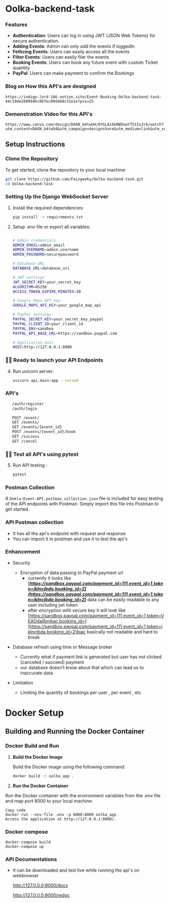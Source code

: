 # Oolka-backend-task

###  Features

- **Authentication**: Users can log in using JWT (JSON Web Tokens) for secure authentication.
- **Adding Events**: Admin can only add the events if loggedIn
- **Fethcing Events**: Users can easily access all the events
- **Filter Events**: Users can easily filer the events
- **Booking Events**: Users can book any future event with custom Ticket quantity
- **PayPal**: Users can make payment to confirm the Bookings


### Blog on How this API's are designed 

    https://indigo-lord-166.notion.site/Event-Booking-Oolka-backend-task-44c10de260994bc8bfec09d488c31e1e?pvs=25


### Demonstration Video for this API's

    https://www.canva.com/design/DAGN_b4twU4/6YGLAi6kNWIewYf51IoJrA/watch?utm_content=DAGN_b4twU4&utm_campaign=designshare&utm_medium=link&utm_source=editor


## Setup Instructions

### Clone the Repository

To get started, clone the repository to your local machine:

```sh
git clone https://github.com/Faizgeeky/Oolka-backend-task.git
cd Oolka-backend-task
```

### Setting Up the Django WebSocket Server



1. Install the required dependencies:
    ```sh
    pip install -r requirements.txt
    ```

2. Setup .env file or export all variables:
    ```sh
    
    # Admin credentials
    ADMIN_EMAIL=admin_email
    ADMIN_USERNAME=admin_username
    ADMIN_PASSWORD=securepassword

    # Database URL
    DATABASE_URL=database_uri

    # JWT settings
    JWT_SECRET_KEY=your_secret_key
    ALGORITHM=HS256
    ACCESS_TOKEN_EXPIRE_MINUTES=30

    # Google Maps API key
    GOOGLE_MAPS_API_KEY=your_google_map_api

    # PayPal settings
    PAYPAL_SECRET_KEY=your_secret_key_paypal
    PAYPAL_CLIENT_ID=your_client_id
    PAYPAL_ENV=sandbox
    PAYPAL_API_BASE_URL=https://sandbox.paypal.com

    # Application host
    HOST=http://127.0.0.1:8000
    ```


###   🚀🚀 Ready to launch your API Endpoints

4. Run uvicorn server:
    ```sh
    uvicorn api.main:app --reload 
    ```

### API's

 ```sh
    /auth/register
    /auth/login

    POST /event/ 
    GET /events/ 
    GET /events/{event_id}
    POST /events/{event_id}/book
    GET /success
    GET /cancel
 ``` 

###   🚀🚀 Test all API's using pytest

5. Run API testing :
    ```sh
    pytest 
    ```
   

### Postman Collection

A `Ookla-Event-API.postman_collection.json` file is included for easy testing of the API endpoints with Postman. Simply import this file into Postman to get started.

 
### API Postman collection

* It has all the api's endpoint with request and response
* You can import it in postman and use it to test the api's


### Enhancement 

- Security
    - Encryption of data passing to PayPal payment url
        - currently it looks like [***https://sandbox.paypal.com/payment_id=111,event_id=1,token=jklncjbda,booking_id=2](https://sandbox.paypal.com/payment_id=111,event_id=1,token=jklncjbda,booking_id=2)***  data can be easily readable to any user including jwt token
        - after encryption with secure key it will look like [https://sandbox.paypal.com/payment_id=111,event_id=1,token=VEADdaljbnjkac,booking_id=](https://sandbox.paypal.com/payment_id=111,event_id=1,token=jklncjbda,booking_id=2)bjac basically not readable and hard to break
        
- Database refresh using time or Message broker
    - Currently what if payment link is generated but user has not clicked (canceled / succeed) payment
    - our database doesn’t know about that which can lead us to inaccurate data
    
- Limitation
    - Limiting the quantity of bookings per user , per event , etc


# Docker Setup 

## Building and Running the Docker Container

### Docker Build and Run

1. **Build the Docker Image**

   Build the Docker image using the following command:

   ```sh
   docker build -t oolka_app .
   ```

2. **Run the Docker Container**

  Run the Docker container with the environment variables from the .env file and map port 8000 to your local machine:

    
    Copy code
    docker run --env-file .env -p 8000:8000 oolka_app
    Access the application at http://127.0.0.1:8000/.
    

### Docker compose 

    
    docker-compose build
    docker-compose up
    


### API Documentations 

- It can be downloaded and test live while running the api's on webbrowser 

    <!-- API Testing -->
    http://127.0.0.0:8000/docs 

    <!-- API Documentation -->
    http://127.0.0.0:8000/redoc
